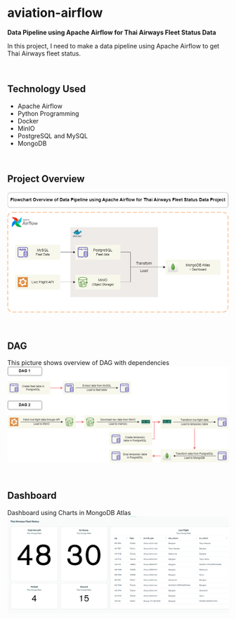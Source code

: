 # aviation-airflow

**Data Pipeline using Apache Airflow for Thai Airways Fleet Status Data**

In this project, I need to make a data pipeline using Apache Airflow to get Thai Airways fleet status.

$~$

## Technology Used

- Apache Airflow
- Python Programming
- Docker
- MinIO
- PostgreSQL and MySQL
- MongoDB

$~$

## Project Overview
![project_overview](https://raw.githubusercontent.com/WarmNatchapol/aviation-airflow/main/pic/overview.png)

$~$

## DAG
This picture shows overview of DAG with dependencies
![dag](https://raw.githubusercontent.com/WarmNatchapol/aviation-airflow/main/pic/dag.png)

$~$

## Dashboard
Dashboard using Charts in MongoDB Atlas
![dashboard](https://raw.githubusercontent.com/WarmNatchapol/aviation-airflow/main/pic/dashboard.png)
